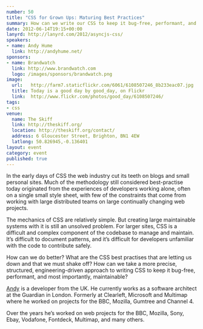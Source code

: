 ```yaml
---
number: 50
title: "CSS for Grown Ups: Maturing Best Practices"
summary: How can we write our CSS to keep it bug-free, performant, and most importantly, maintainable?
date: 2012-06-14T19:15+00:00
lanyrd: http://lanyrd.com/2012/asyncjs-css/
speakers:
- name: Andy Hume
  link: http://andyhume.net/
sponsors:
- name: Brandwatch
  link: http://www.brandwatch.com
  logo: /images/sponsors/brandwatch.png
image:
  url:   http://farm7.staticflickr.com/6061/6108507246_8b233eac07.jpg
  title: Today is a good day by good_day, on Flickr
  link:  http://www.flickr.com/photos/good_day/6108507246/
tags:
- css
venue:
  name: The Skiff
  link: http://theskiff.org/
  location: http://theskiff.org/contact/
  address: 6 Gloucester Street, Brighton, BN1 4EW
  latlong: 50.826945,-0.136401
layout: event
category: event
published: true
---
```


In the early days of CSS the web industry cut its teeth on blogs and small
personal sites. Much of the methodology still considered best-practise today
originated from the experiences of developers working alone, often on a single
small style sheet, with few of the constraints that come from working with
large distributed teams on large continually changing web projects.

The mechanics of CSS are relatively simple. But creating large maintainable
systems with it is still an unsolved problem. For larger sites, CSS is a
difficult and complex component of the codebase to manage and maintain. It’s
difficult to document patterns, and it’s difficult for developers unfamiliar
with the code to contribute safely.

How can we do better? What are the CSS best practises that are letting us down
and that we must shake off? How can we take a more precise, structured,
engineering-driven approach to writing CSS to keep it bug-free, performant, and
most importantly, maintainable?

[Andy][#andy] is a developer from the UK. He currently works as a software architect at
the Guardian in London. Formerly at Clearleft, Microsoft and Multimap where he
worked on projects for the BBC, Mozilla, Gumtree and Channel 4.

Over the years he’s worked on web projects for the BBC, Mozilla, Sony, Ebay,
Vodafone, Fontdeck, Multimap, and many others.

[#andy]: http://twitter.com/andyhume
